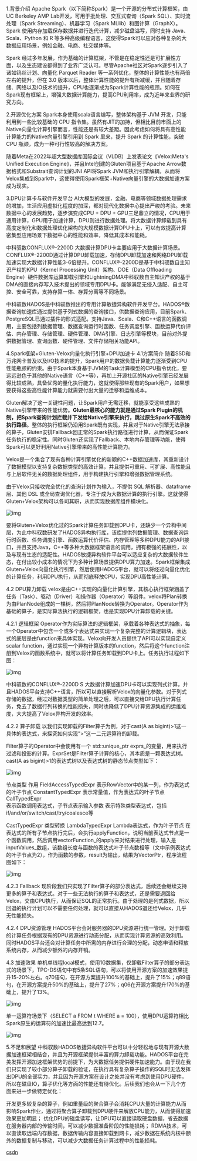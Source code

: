 1.背景介绍
Apache Spark（以下简称Spark）是一个开源的分布式计算框架，由UC Berkeley AMP Lab开发，可用于批处理、交互式查询（Spark SQL）、实时流处理（Spark Streaming）、机器学习（Spark MLlib）和图计算（GraphX）。Spark 使用内存加载保存数据并进行迭代计算，减少磁盘溢写，同时支持 Java、Scala、Python 和 R 等多种高级编程语言，这使得Spark可以应对各种复杂的大数据应用场景，例如金融、电商、社交媒体等。

Spark 经过多年发展，作为基础的计算框架，不管是在稳定性还是可扩展性方面，以及生态建设都得到了业界广泛认可。尽管Apache社区对Spark逐步引入了诸如钨丝计划、向量化 Parquet Reader 等一系列优化，整体的计算性能也有两倍左右的提升，但在 3.0 版本以后，整体计算性能的提升有所减缓，并且随着存储、网络以及IO技术的提升，CPU也逐渐成为Spark计算性能的瓶颈。如何在Spark现有框架上，增强大数据计算能力，提高CPU利用率，成为近年来业界的研究方向。

2.开源优化方案
Spark本身使用scala语言编写，整体架构基于 JVM 开发，只能利用到一些比较基础的 CPU 指令集。虽然有JIT的加持，但相比目前市面上的Native向量化计算引擎而言，性能还是有较大差距。因此考虑如何将具有高性能计算能力的Native向量引擎引用到 Spark 里来，提升 Spark 的计算性能，突破 CPU 瓶颈，成为一种可行性较高的解决方案。

随着Meta在2022年超大型数据库国际会议（VLDB）上发表论文《Velox:Meta's Unified Execution Engine》，并且Intel创建的Gluten项目基于Apache Arrow数据格式和Substrait查询计划的JNI API将Spark JVM和执行引擎解耦，从而将Velox集成到Spark中，这使得使用Spark框架+Native向量引擎的大数据加速方案成为现实。

3.DPU计算卡与软件开发平台
AI大模型的发展，金融、电商等领域数据处理需求的增加，生活应用虚拟化程度的加深，都对现代化数据中心提出严峻的考验。未来数据中心的发展趋势，逐步演变成CPU + DPU + GPU三足鼎立的情况，CPU用于通用计算，GPU用于加速计算，DPU则进行数据处理。将大数据计算卸载到具有高度定制化和数据处理优化架构的大规模数据计算DPU卡上，可以有效提高计算密集型应用场景下数据中心的性能和效率，降低其成本和能耗。

中科驭数CONFLUX®-2200D 大数据计算DPU卡主要应用于大数据计算场景。CONFLUX®-2200D通过计算DPU卸载加速，存储DPU卸载加速和网络DPU卸载加速实现大数据计算性能3-6倍提升。CONFLUX®-2200D是基于中科驭数自主知识产权的KPU（Kernel Processing Unit）架构、DOE（Data Offloading Engine）硬件数据库运算卸载引擎和LightningDMA中科驭数自主知识产权的基于DMA的直接内存写入技术提出的领域专用DPU卡。能够满足无侵入适配、自主可控、安全可靠，支持存算一体、存算分离等不同场景。

中科驭数HADOS是中科驭数推出的专用计算敏捷异构软件开发平台。HADOS®数据查询加速库通过提供基于列式数据的查询接口，供数据查询应用，目前Spark、PostgreSQL已通过插件的形式适配。支持Java、Scala、C和C++语言的函数调用，主要包括列数据管理、数据查询运行时函数、任务调度引擎、函数运算代价评估、内存管理、存储管理、硬件管理、DMA引擎、日志引擎等模块，目前对外提供数据管理、查询函数、硬件管理、文件存储相关功能API。

4.Spark框架+Gluten-Velox向量化执行引擎+DPU加速卡
4.1方案简介
随着SSD和万兆网卡普及以及I/O技术的提升，Spark用户的数据负载计算能力逐渐受到CPU性能瓶颈的约束。由于Spark本身基于JVM的Task计算模型的CPU指令优化，要远远逊色于其他的Native语言（C++等），再加上开源社区的Native引擎已经发展得比较成熟，具备优秀的量化执行能力，这就使得那些现有的Spark用户，如果想要获得这些高性能计算能力就需要付出大量的迁移和运维成本。

Gluten解决了这一关键性问题，让Spark用户无需迁移，就能享受这些成熟的Native引擎带来的性能优势。**Gluten最核心的能力就是通过Spark Plugin的机制，把Spark查询计划拦截并下发给Native引擎来执行，跳过原生Spark不高效的执行路径**。整体的执行框架仍沿用Spark既有实现，并且对于Native引擎无法承接的算子，Gluten安排Fallback回正常的Spark执行路径进行计算，从而保证Spark任务执行的稳定性。同时Gluten还实现了Fallback、本地内存管理等功能，使得Spark可以更好利用Native引擎带来的高性能计算能力。

Velox是一个集合了现有各种计算引擎优化的新颖的C++数据加速库，其重新设计了数据模型以支持复杂数据类型的高效计算，并且提供可重用、可扩展、高性能且与上层软件无关的数据处理组件，用于构建执行引擎和增强数据管理系统。

由于Velox只接收完全优化的查询计划作为输入，不提供 SQL 解析器、dataframe层、其他 DSL 或全局查询优化器，专注于成为大数据计算的执行引擎。这就使得Gluten+Velox架构可以各司其职，从而实现数据库组件模块化。

![img](https://piggo-picture.oss-cn-hangzhou.aliyuncs.com/81b72a472a05093cf0a1a362f4c2736c.png)

要将Gluten+Velox优化过的Spark计算任务卸载到DPU卡，还缺少一个异构中间层，为此中科驭数研发了HADOS异构执行库，该库提供列数据管理、数据查询运行时函数、任务调度引擎、函数运算代价评估、内存管理等多种DPU能力的API接口，并且支持Java，C++等多种大数据框架语言的调用，拥有极强的拓展性，以及与现有生态的适配性。HADOS敏捷异构软件平台可以适应复杂的大数据软件生态，在付出较小成本的情况下为多种计算场景提供DPU算力加速。Spark框架集成Gluten+Velox向量化执行引擎，然后使用HADOS平台，就可以将经过向量化优化的计算任务，利用DPU执行，从而彻底释放CPU，实现DPU高性能计算。

4.2 DPU算力卸载
velox是由C++实现的向量化计算引擎，其核心执行框架涵盖了任务（Task）、驱动（Driver）和操作器（Operator）等组件。velox将Plan转换为由PlanNode组成的一棵树，然后将PlanNode转换为Operator。Operator作为基础的算子，是实际算法执行的逻辑框架，也是实现DPU计算卸载的关键。

4.2.1 逻辑框架
Operator作为实际算法的逻辑框架，承载着各种表达式的抽象，每一个Operator中包含一个或多个表达式来实现一个复杂完整的计算逻辑块，表达式的底层是由function来具体实现。Velox向开发人员提供了API可以实现自定义scalar function，通过实现一个异构计算版本的function，然后将这个function注册到Velox的函数系统中，就可以将计算任务卸载到DPU卡上。任务执行过程如下图：

![img](https://piggo-picture.oss-cn-hangzhou.aliyuncs.com/a89579f6d7701d02ac88ca4bf75703ed.png)

中科驭数的CONFLUX®-2200D S 大数据计算加速DPU卡可以实现列式计算，并且HADOS平台支持C++语言，所以可以直接解析Velox的向量化参数。对于列式存储的数据，经过对数据类型的简单处理之后，可以直接交给DPU执行计算任务，免去了数据行列转换的性能损失，同时也降低了DPU计算资源集成的运维难度，大大提高了Velox异构开发的效率。

4.2.2 算子卸载
以我们实现卸载的Filter算子为例，对于cast(A as bigint)>1这一具体的表达式，来探究如何实现”>”这一二元运算符的卸载。

Filter算子的Operator中会使用有一个 std::unique_ptr<ExprSet> exprs_的变量，用来执行过滤和投影的计算。ExprSet是Filter算子计算的核心，其本质是一颗表达式树。cast(A as bigint)>1的表达式树以及表达式树的静态节点类型如下：

![img](https://piggo-picture.oss-cn-hangzhou.aliyuncs.com/9feb6e600c9b2602c56f3d0d17c3d870.png)


节点类型	作用
FieldAccessTypedExpr	表示RowVector中的某一列，作为表达式的叶子节点
ConstantTypedExpr	表示常量值，作为表达式的叶子节点
CallTypedExpr	
表示函数调用表达式，子节点表示输入参数
表示特殊类型表达式，包括
if/and/or/switch/cast/try/coalesce等

CastTypedExpr	类型转换
LambdaTypedExpr	Lambda表达式，作为叶子节点
在表达式的所有子节点执行完后，会执行applyFunction，说明当前表达式节点是一个函数调用，然后调用vectorFunction_的apply来对结果进行处理，输入是inputValues_数组，该数组长度与函数的表达式叶子节点数相等（文中示例表达式的叶子节点为2），作为函数的参数，result为输出，结果为VectorPtr，程序流程图如下：

![img](https://piggo-picture.oss-cn-hangzhou.aliyuncs.com/bd8b2c5ce0205d6bcbda197f9c209714.png)

4.2.3 Fallback
现阶段我们只实现了Filter算子的部分表达式，后续还会继续支持更多的算子和表达式。对于一些无法执行的算子和表达式，还是需要退回给Velox，交由CPU执行，从而保证SQL的正常执行。由于处理的是列式数据，所以回退的执行计划可以不需要任何处理，就可以直接从HADOS退还给Velox，几乎无性能损失。

4.2.4 DPU资源管理
HADOS平台会对服务器的DPU资源进行统一管理。对于卸载的计算任务根据现有的DPU资源进行动态分配，从而实现计算资源的高效利用。同时HADOS平台还会对计算任务中所需的内存进行合理的分配，动态申请和释放系统内存，从而减少额外的内存开销。

4.3 加速效果
单机单线程local模式，使用1G数据集，仅卸载Filter算子的部分表达式的场景下，TPC-DS语句中有5条SQL语句，可以将使用开源方案的加速效果提升15-20%左右。q70语句，在开源方案提升100%的基础上，提升了15%；q89语句，在开源方案提升50%的基础上，提升了27%；q06在开源方案提升170%的基础上，提升了13%。

![img](https://piggo-picture.oss-cn-hangzhou.aliyuncs.com/2e88722d099fb293b05aab9e909f9f80.png)

单一运算符场景下（SELECT a FROM t WHERE a = 100），使用DPU运算符相比 Spark原生的运算符的加速比最高达到12.7。

![img](https://piggo-picture.oss-cn-hangzhou.aliyuncs.com/66104645f7cc32eedf0a8be2dec6e857.png)

5.不足和展望
中科驭数HADOS敏捷异构软件平台可以十分轻松地与现有开源大数据加速框架相结合，并且为开源框架提供丰富的算力卸载功能。HADOS平台在完美发挥开源加速框架优势的前提下，为大数据任务提供硬件加速能力。由于现在我们只实现了较小部分算子卸载的验证，在执行具有复杂算子操作的SQL时无法发挥出DPU的全部实力，并且因为开源方案在设计之处并没有考虑到使用DPU硬件，所以在磁盘IO，算子优化等方面的性能还有待优化。后续我们也会从一下几个方面来进一步做特定优化：

开发更多较复杂的算子，例如重量级的聚合算子会消耗CPU大量的计算能力从而影响Spark作业，通过将聚合算子卸载到DPU硬件来解放CPU能力，从而使得加速效果更加明显；
优化DPU的磁盘读写，让DPU可以直接读取硬盘数据，省去数据在服务器内部的传输时间，可以减少数据准备阶段的性能损耗；
RDMA技术，可以直读取远端内存数据，数据传输内容直接卸载到网卡，减少数据在系统内核中额外的数据复制与移动，可以减少大数据任务计算过程中的性能损耗。


[csdn](https://blog.csdn.net/yusur/article/details/140048638)